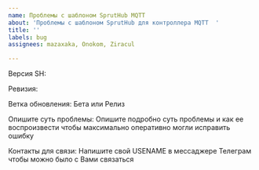 ```yaml
---
name: Проблемы с шаблоном SprutHub MQTT
about: 'Проблемы с шаблоном SprutHub для контроллера MQTT  '
title: ''
labels: bug
assignees: mazaxaka, Onokom, Ziracul

---
```


Версия SH: 

Ревизия:

Ветка обновления: Бета или Релиз

Опишите суть проблемы: Опишите подробно суть проблемы и как ее воспроизвести чтобы максимально оперативно могли исправить ошибку

Контакты для связи: Напишите свой USENAME в мессаджере Телеграм чтобы можно было с Вами связаться
